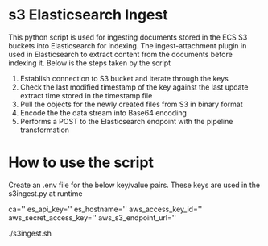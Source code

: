 # s3 Elasticsearch Ingest

This python script is used for ingesting documents stored in the ECS S3 buckets into Elasticsearch for indexing. The ingest-attachment plugin in used in Elasticsearch to extract content from the documents before indexing it. Below is the steps taken by the script

1) Establish connection to S3 bucket and iterate through the keys
2) Check the last modified timestamp of the key against the last update extract time stored in the timestamp file
3) Pull the objects for the newly created files from S3 in binary format
4) Encode the the data stream into Base64 encoding
5) Performs a POST to the Elasticsearch endpoint with the pipeline transformation

# How to use the script
Create an .env file for the below key/value pairs. These keys are used in the s3ingest.py at runtime

ca=''
es_api_key=''
es_hostname=''
aws_access_key_id=''
aws_secret_access_key=''
aws_s3_endpoint_url=''

./s3ingest.sh
